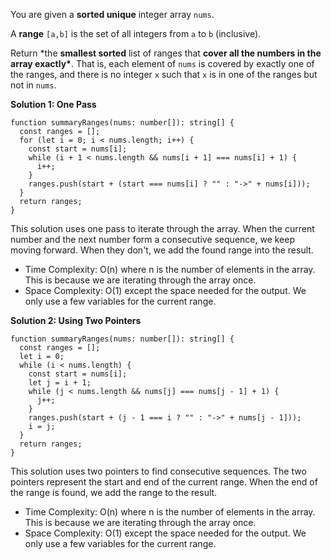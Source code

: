 You are given a **sorted unique** integer array `nums`.

A **range** `[a,b]` is the set of all integers from `a` to `b` (inclusive).

Return \*the **smallest sorted** list of ranges that **cover all the numbers in the array exactly\***. That is, each element of `nums` is covered by exactly one of the ranges, and there is no integer `x` such that `x` is in one of the ranges but not in `nums`.

**Solution 1: One Pass**

```tsx
function summaryRanges(nums: number[]): string[] {
  const ranges = [];
  for (let i = 0; i < nums.length; i++) {
    const start = nums[i];
    while (i + 1 < nums.length && nums[i + 1] === nums[i] + 1) {
      i++;
    }
    ranges.push(start + (start === nums[i] ? "" : "->" + nums[i]));
  }
  return ranges;
}
```

This solution uses one pass to iterate through the array. When the current number and the next number form a consecutive sequence, we keep moving forward. When they don't, we add the found range into the result.

- Time Complexity: O(n) where n is the number of elements in the array. This is because we are iterating through the array once.
- Space Complexity: O(1) except the space needed for the output. We only use a few variables for the current range.

**Solution 2: Using Two Pointers**

```tsx
function summaryRanges(nums: number[]): string[] {
  const ranges = [];
  let i = 0;
  while (i < nums.length) {
    const start = nums[i];
    let j = i + 1;
    while (j < nums.length && nums[j] === nums[j - 1] + 1) {
      j++;
    }
    ranges.push(start + (j - 1 === i ? "" : "->" + nums[j - 1]));
    i = j;
  }
  return ranges;
}
```

This solution uses two pointers to find consecutive sequences. The two pointers represent the start and end of the current range. When the end of the range is found, we add the range to the result.

- Time Complexity: O(n) where n is the number of elements in the array. This is because we are iterating through the array once.
- Space Complexity: O(1) except the space needed for the output. We only use a few variables for the current range.
